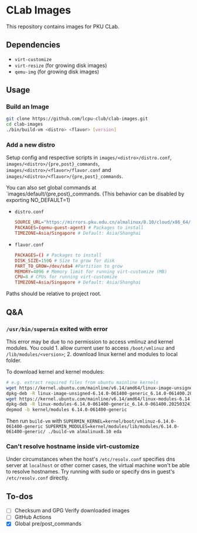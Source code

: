 # CLab Images

This repository contains images for PKU CLab.

## Dependencies

- `virt-customize`
- `virt-resize` (for growing disk images)
- `qemu-img` (for growing disk images)

## Usage

### Build an Image

```bash
git clone https://github.com/lcpu-club/clab-images.git
cd clab-images
./bin/build-vm <distro> <flavor> [version]
```
### Add a new distro

Setup config and respective scripts in `images/<distro>/distro.conf`, `images/<distro>/{pre,post}_commands`, `images/<distro>/<flavor>/flavor.conf` and `images/<distro>/<flavor>/{pre,post}_commands`.

You can also set global commands at `images/default/{pre,post}_commands. (This behavior can be disabled by exporting NO_DEFAULT=1)

- `distro.conf`
    ```conf
    SOURCE_URL="https://mirrors.pku.edu.cn/almalinux/8.10/cloud/x86_64/images/AlmaLinux-8-GenericCloud-latest.x86_64.qcow2" # REQUIRED! Image source url
    PACKAGES=(qemu-guest-agent) # Packages to install
    TIMEZONE=Asia/Singapore # Default: Asia/Shanghai
    ```

- `flavor.conf`
    ```conf
    PACKAGES=() # Packages to install
    DISK_SIZE=150G # Size to grow for disk
    PART_TO_GROW=/dev/sda4 #Partition to grow
    MEMORY=4096 # Memory limit for running virt-customize (MB)
    CPU=8 # CPUs for running virt-customize
    TIMEZONE=Asia/Singapore # Default: Asia/Shanghai
    ```

Paths should be relative to project root.

## Q&A

### `/usr/bin/supermin` exited with error

This error may be due to no permission to access vmlinuz and kernel modules. You could 1. allow current user to access `/boot/vmlinuz` and `/lib/modules/<version>`; 2. download linux kernel and modules to local folder.

To download kernel and kernel modules:
```bash
# e.g. extract required files from ubuntu mainline kernels
wget https://kernel.ubuntu.com/mainline/v6.14/amd64/linux-image-unsigned-6.14.0-061400-generic_6.14.0-061400.202503241442_amd64.deb
dpkg-deb -R linux-image-unsigned-6.14.0-061400-generic_6.14.0-061400.202503241442_amd64.deb kernel
wget https://kernel.ubuntu.com/mainline/v6.14/amd64/linux-modules-6.14.0-061400-generic_6.14.0-061400.202503241442_amd64.deb
dpkg-deb -R linux-modules-6.14.0-061400-generic_6.14.0-061400.202503241442_amd64.deb kernel/modules
depmod -b kernel/modules 6.14.0-061400-generic
```

Then run `build-vm` with `SUPERMIN_KERNEL=kernel/boot/vmlinuz-6.14.0-061400-generic SUPERMIN_MODULES=kernel/modules/lib/modules/6.14.0-061400-generic/ ./build-vm almalinux8.10 eda`

### Can't resolve hostname inside virt-customize

Under circumstances when the host's `/etc/resolv.conf` specifies dns server at `localhost` or other corner cases, the virtual machine won't be able to resolve hostnames. Try running with sudo or specify dns in guest's `/etc/resolv.conf` directly. 

## To-dos

- [ ] Checksum and GPG Verify downloaded images
- [ ] GitHub Actions
- [x] Global pre/post_commands